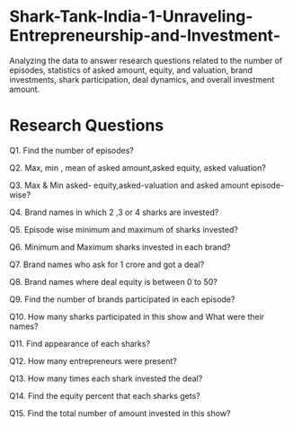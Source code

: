 # Shark-Tank-India-1-Unraveling-Entrepreneurship-and-Investment-

Analyzing the data to answer research questions related to the number of episodes, statistics of asked amount, equity, and valuation, brand investments, shark participation, deal dynamics, and overall investment amount.

# Research Questions

Q1. Find the number of episodes?

Q2. Max, min , mean of asked amount,asked equity, asked valuation? 

Q3. Max & Min asked- equity,asked-valuation and asked amount episode-wise? 

Q4. Brand names in which 2 ,3 or 4 sharks are invested? 

Q5. Episode wise minimum and maximum of sharks invested? 

Q6. Minimum and Maximum sharks invested in each brand? 

Q7. Brand names who ask for 1 crore and got a deal? 

Q8. Brand names where deal equity is between 0 to 50? 

Q9. Find the number of brands participated in each episode? 

Q10. How many sharks participated in this show and What were their names? 

Q11. Find appearance of each sharks? 

Q12. How many entrepreneurs were present? 

Q13. How many times each shark invested the deal? 

Q14. Find the equity percent that each sharks gets? 

Q15. Find the total number of amount invested in this show? 
